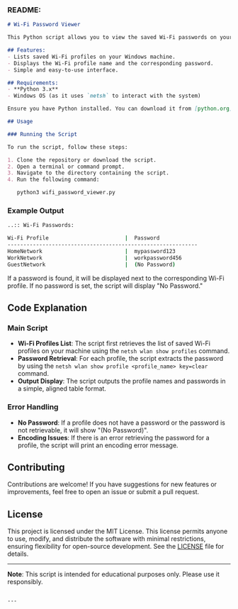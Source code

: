 

### README:

```markdown
# Wi-Fi Password Viewer

This Python script allows you to view the saved Wi-Fi passwords on your Windows machine. The script retrieves the list of all Wi-Fi profiles stored in your system and attempts to extract the corresponding passwords. This can be useful if you've forgotten the password to a Wi-Fi network you've previously connected to.

## Features:
- Lists saved Wi-Fi profiles on your Windows machine.
- Displays the Wi-Fi profile name and the corresponding password.
- Simple and easy-to-use interface.

## Requirements:
- **Python 3.x**
- Windows OS (as it uses `netsh` to interact with the system)

Ensure you have Python installed. You can download it from [python.org](https://www.python.org/).

## Usage

### Running the Script

To run the script, follow these steps:

1. Clone the repository or download the script.
2. Open a terminal or command prompt.
3. Navigate to the directory containing the script.
4. Run the following command:

   python3 wifi_password_viewer.py
   ```

### Example Output

```bash
..:: Wi-Fi Passwords: 

Wi-Fi Profile                        |  Password
------------------------------------------------------------
HomeNetwork                          |  mypassword123
WorkNetwork                          |  workpassword456
GuestNetwork                         |  (No Password)
```

If a password is found, it will be displayed next to the corresponding Wi-Fi profile. If no password is set, the script will display "No Password."

## Code Explanation

### Main Script

- **Wi-Fi Profiles List**: The script first retrieves the list of saved Wi-Fi profiles on your machine using the `netsh wlan show profiles` command.
- **Password Retrieval**: For each profile, the script extracts the password by using the `netsh wlan show profile <profile_name> key=clear` command.
- **Output Display**: The script outputs the profile names and passwords in a simple, aligned table format.

### Error Handling

- **No Password**: If a profile does not have a password or the password is not retrievable, it will show "(No Password)".
- **Encoding Issues**: If there is an error retrieving the password for a profile, the script will print an encoding error message.

## Contributing

Contributions are welcome! If you have suggestions for new features or improvements, feel free to open an issue or submit a pull request.

## License

This project is licensed under the MIT License. This license permits anyone to use, modify, and distribute the software with minimal restrictions, ensuring flexibility for open-source development. See the [LICENSE](LICENSE) file for details.

---

**Note**: This script is intended for educational purposes only. Please use it responsibly.
```

---
